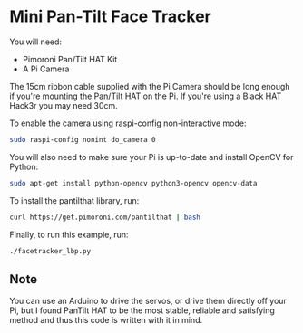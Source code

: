 Mini Pan-Tilt Face Tracker
==========================

You will need:
* Pimoroni Pan/Tilt HAT Kit
* A Pi Camera

The 15cm ribbon cable supplied with the Pi Camera should be long enough if you're mounting the Pan/Tilt HAT on the Pi. If you're using a Black HAT Hack3r you may need 30cm.

To enable the camera using raspi-config non-interactive mode:

```bash
sudo raspi-config nonint do_camera 0
```

You will also need to make sure your Pi is up-to-date and install OpenCV for Python:

```bash
sudo apt-get install python-opencv python3-opencv opencv-data
```

To install the pantilthat library, run:

```bash
curl https://get.pimoroni.com/pantilthat | bash
```

Finally, to run this example, run:

```bash
./facetracker_lbp.py
```

Note
----

You can use an Arduino to drive the servos, or drive them directly off your Pi, but I found PanTilt HAT to be the most stable, reliable and satisfying method and thus this code is written with it in mind.
